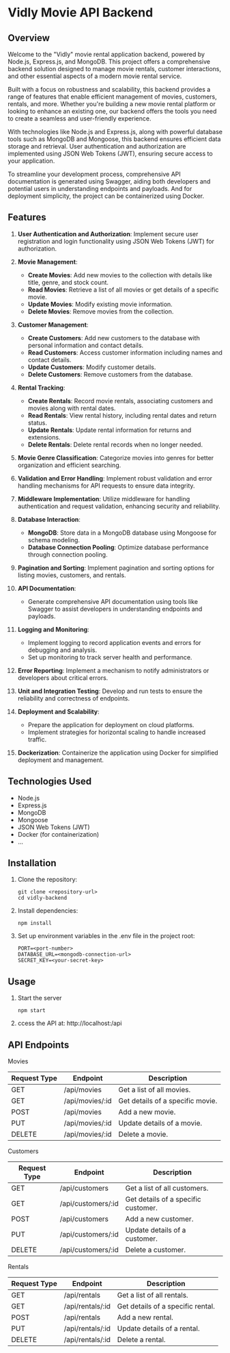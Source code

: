 # Vidly Movie API Backend

## Overview
Welcome to the "Vidly" movie rental application backend, powered by Node.js, Express.js, and MongoDB. This project offers a comprehensive backend solution designed to manage movie rentals, customer interactions, and other essential aspects of a modern movie rental service.

Built with a focus on robustness and scalability, this backend provides a range of features that enable efficient management of movies, customers, rentals, and more. Whether you're building a new movie rental platform or looking to enhance an existing one, our backend offers the tools you need to create a seamless and user-friendly experience.

With technologies like Node.js and Express.js, along with powerful database tools such as MongoDB and Mongoose, this backend ensures efficient data storage and retrieval. User authentication and authorization are implemented using JSON Web Tokens (JWT), ensuring secure access to your application.

To streamline your development process, comprehensive API documentation is generated using Swagger, aiding both developers and potential users in understanding endpoints and payloads. And for deployment simplicity, the project can be containerized using Docker.


## Features
1. **User Authentication and Authorization**: Implement secure user registration and login functionality using JSON Web Tokens (JWT) for authorization.

2. **Movie Management**:
   - **Create Movies**: Add new movies to the collection with details like title, genre, and stock count.
   - **Read Movies**: Retrieve a list of all movies or get details of a specific movie.
   - **Update Movies**: Modify existing movie information.
   - **Delete Movies**: Remove movies from the collection.

3. **Customer Management**:
   - **Create Customers**: Add new customers to the database with personal information and contact details.
   - **Read Customers**: Access customer information including names and contact details.
   - **Update Customers**: Modify customer details.
   - **Delete Customers**: Remove customers from the database.

4. **Rental Tracking**:
   - **Create Rentals**: Record movie rentals, associating customers and movies along with rental dates.
   - **Read Rentals**: View rental history, including rental dates and return status.
   - **Update Rentals**: Update rental information for returns and extensions.
   - **Delete Rentals**: Delete rental records when no longer needed.

5. **Movie Genre Classification**: Categorize movies into genres for better organization and efficient searching.

6. **Validation and Error Handling**: Implement robust validation and error handling mechanisms for API requests to ensure data integrity.

7. **Middleware Implementation**: Utilize middleware for handling authentication and request validation, enhancing security and reliability.

8. **Database Interaction**:
   - **MongoDB**: Store data in a MongoDB database using Mongoose for schema modeling.
   - **Database Connection Pooling**: Optimize database performance through connection pooling.

9. **Pagination and Sorting**: Implement pagination and sorting options for listing movies, customers, and rentals.

10. **API Documentation**:
    - Generate comprehensive API documentation using tools like Swagger to assist developers in understanding endpoints and payloads.

11. **Logging and Monitoring**:
    - Implement logging to record application events and errors for debugging and analysis.
    - Set up monitoring to track server health and performance.

12. **Error Reporting**: Implement a mechanism to notify administrators or developers about critical errors.

13. **Unit and Integration Testing**: Develop and run tests to ensure the reliability and correctness of endpoints.

14. **Deployment and Scalability**:
    - Prepare the application for deployment on cloud platforms.
    - Implement strategies for horizontal scaling to handle increased traffic.

15. **Dockerization**: Containerize the application using Docker for simplified deployment and management.


## Technologies Used
- Node.js
- Express.js
- MongoDB
- Mongoose
- JSON Web Tokens (JWT)
- Docker (for containerization)
- ...


## Installation
1. Clone the repository: 
   ```
   git clone <repository-url>
   cd vidly-backend
   ```
2. Install dependencies: 
   ```
   npm install
   ```
3. Set up environment variables in the .env file in the project root:
   ```
   PORT=<port-number>
   DATABASE_URL=<mongodb-connection-url>
   SECRET_KEY=<your-secret-key>
   ```

## Usage
1. Start the server
   ```
   npm start
   ```
2. ccess the API at: http://localhost:<port>/api


## API Endpoints
Movies

| Request Type | Endpoint          | Description                         |
|--------------|-------------------|-------------------------------------|
| GET          | /api/movies       | Get a list of all movies.          |
| GET          | /api/movies/:id   | Get details of a specific movie.   |
| POST         | /api/movies       | Add a new movie.                   |
| PUT          | /api/movies/:id   | Update details of a movie.        |
| DELETE       | /api/movies/:id   | Delete a movie.                    |


Customers

| Request Type | Endpoint          | Description                             |
|--------------|-------------------|-----------------------------------------|
| GET          | /api/customers    | Get a list of all customers.           |
| GET          | /api/customers/:id| Get details of a specific customer.    |
| POST         | /api/customers    | Add a new customer.                   |
| PUT          | /api/customers/:id| Update details of a customer.         |
| DELETE       | /api/customers/:id| Delete a customer.                    |


Rentals

| Request Type | Endpoint          | Description                         |
|--------------|-------------------|-------------------------------------|
| GET          | /api/rentals      | Get a list of all rentals.          |
| GET          | /api/rentals/:id  | Get details of a specific rental.   |
| POST         | /api/rentals      | Add a new rental.                   |
| PUT          | /api/rentals/:id  | Update details of a rental.        |
| DELETE       | /api/rentals/:id  | Delete a rental.                    |
